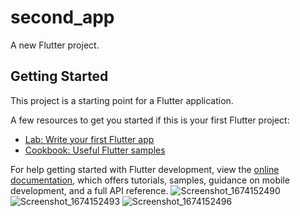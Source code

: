 # second_app

A new Flutter project.

## Getting Started

This project is a starting point for a Flutter application.

A few resources to get you started if this is your first Flutter project:

- [Lab: Write your first Flutter app](https://docs.flutter.dev/get-started/codelab)
- [Cookbook: Useful Flutter samples](https://docs.flutter.dev/cookbook)

For help getting started with Flutter development, view the
[online documentation](https://docs.flutter.dev/), which offers tutorials,
samples, guidance on mobile development, and a full API reference.
![Screenshot_1674152490](https://user-images.githubusercontent.com/51277657/213528299-629c6010-b85b-42c2-ab64-f9b6893ad274.png)
![Screenshot_1674152493](https://user-images.githubusercontent.com/51277657/213528311-a523439e-3e49-4f65-9b0f-c778122c7a74.png)
![Screenshot_1674152496](https://user-images.githubusercontent.com/51277657/213528321-284553e5-45bd-474c-8494-0c1da2a4403a.png)
